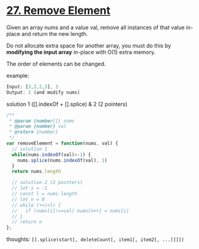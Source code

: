 # [27. Remove Element](https://leetcode.com/problems/remove-element)

Given an array nums and a value val, remove all instances of that value in-place and return the new length.

Do not allocate extra space for another array, you must do this by **modifying the input array** in-place with O(1) extra memory.

The order of elements can be changed.

example:

```js
Input: [3,2,2,3], 3
Output: 2 (and modify nums)
```
solution 1 ([].indexOf + [].splice) & 2 (2 pointers)

```js
/**
 * @param {number[]} nums
 * @param {number} val
 * @return {number}
 */
var removeElement = function(nums, val) {
  // solution 1
  while(nums.indexOf(val)>-1) {
    nums.splice(nums.indexOf(val), 1)
  }
  return nums.length

  // solution 2 (2 pointers)
  // let i = -1
  // const l = nums.length
  // let n = 0
  // while (++i<l) {
  //   if (nums[i]!==val) nums[n++] = nums[i]
  // }
  // return n
};
```

thoughts: `[].splice(start[, deleteCount[, item1[, item2[, ...]]]])`
